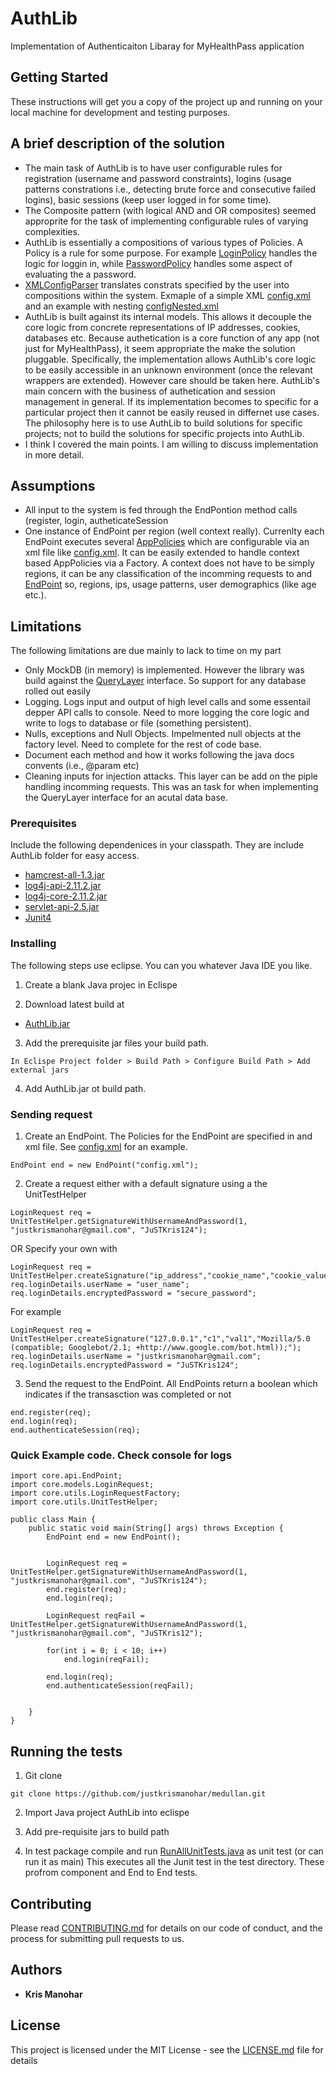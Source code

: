 # AuthLib

Implementation of Authenticaiton Libaray for MyHealthPass application
## Getting Started

These instructions will get you a copy of the project up and running on your local machine for development and testing purposes.
## A brief description of the solution
* The main task of AuthLib is to have user configurable rules for registration (username and password constraints), logins (usage patterns constrations i.e., detecting brute force and consecutive failed logins), basic sessions (keep user logged in for some time).
* The Composite pattern (with logical AND and OR composites) seemed approprite for the task of implementing configurable rules of varying complexities. 
* AuthLib is essentially a compositions of various types of Policies. A Policy is a rule for some purpose. For example [LoginPolicy](https://github.com/justkrismanohar/medullan/blob/master/AuthLib/src/core/policy/login/LoginPolicy.java) handles the logic for loggin in, while [PasswordPolicy](https://github.com/justkrismanohar/medullan/blob/master/AuthLib/src/core/policy/password/PasswordPolicy.java) handles some aspect of evaluating the a password.
* [XMLConfigParser](https://github.com/justkrismanohar/medullan/blob/master/AuthLib/src/core/api/XMLConfigParser.java) translates constrats specified by the user into compositions within the system. Exmaple of a simple XML [config.xml](https://github.com/justkrismanohar/medullan/blob/master/AuthLib/config.xml) and an example with nesting [configNested.xml](https://github.com/justkrismanohar/medullan/blob/master/AuthLib/configNested.xml)
* AuthLib is built against its internal models. This allows it decouple the core logic from concrete representations of IP addresses, cookies, databases etc. Because authetication is a core function of any app (not just for MyHealthPass), it seem appropriate the make the solution pluggable. Specifically, the implementation allows AuthLib's core logic to be easily accessible in an unknown environment (once the relevant wrappers are extended). However care should be taken here. AuthLib's main concern with the business of authetication and session management in general. If its implementation becomes to specific for a particular project then it cannot be easily reused in differnet use cases. The philosophy here is to use AuthLib to build solutions for specific projects; not to build the solutions for specific projects into AuthLib.
* I think I covered the main points. I am willing to discuss implementation in more detail. 

## Assumptions
* All input to the system is fed through the EndPontion method calls (register, login, autheticateSession
* One instance of EndPoint per region (well context really). Currenlty each EndPoint executes several [AppPolicies](https://github.com/justkrismanohar/medullan/blob/master/AuthLib/src/core/api/AppPolicies.java) which are configurable via an xml file like [config.xml](https://github.com/justkrismanohar/medullan/blob/master/AuthLib/config.xml). It can be easily extended to handle context based AppPolicies via a Factory. A context does not have to be simply regions, it can be any classification of the incomming requests to and [EndPoint](https://github.com/justkrismanohar/medullan/blob/master/AuthLib/src/core/api/EndPoint.java) so, regions, ips, usage patterns, user demographics (like age etc.).

## Limitations
The following limitations are due mainly to lack to time on my part
* Only MockDB (in memory) is implemented. However the library was build against the [QueryLayer](https://github.com/justkrismanohar/medullan/blob/master/AuthLib/src/core/queries/QueryLayer.java) interface. So support for any database rolled out easily
* Logging. Logs input and output of high level calls and some essentail depper API calls to console. Need to more logging the core logic and write to logs to database or file (something persistent).
* Nulls, exceptions and Null Objects. Impelmented null objects at the factory level. Need to complete for the rest of code base.
* Document each method and how it works following the java docs convents (i.e., @param etc) 
* Cleaning inputs for injection attacks. This layer can be add on the piple handling incomming requests. This was an task for when implementing the QueryLayer interface for an acutal data base.

### Prerequisites

Include the following dependenices in your classpath. They are include AuthLib folder for easy access.

* [hamcrest-all-1.3.jar](https://github.com/justkrismanohar/medullan/raw/master/AuthLib/hamcrest-all-1.3.jar) 
* [log4j-api-2.11.2.jar](https://github.com/justkrismanohar/medullan/raw/master/AuthLib/log4j-api-2.11.2.jar) 
* [log4j-core-2.11.2.jar](https://github.com/justkrismanohar/medullan/raw/master/AuthLib/log4j-core-2.11.2.jar) 
* [servlet-api-2.5.jar](https://github.com/justkrismanohar/medullan/raw/master/AuthLib/servlet-api-2.5.jar)
* [Junit4](https://github.com/junit-team/junit4/wiki/Download-and-Install)

### Installing

The following steps use eclipse. You can you whatever Java IDE you like.

1. Create a blank Java projec in Eclispe

2. Download latest build at
* [AuthLib.jar](https://github.com/justkrismanohar/medullan/blob/master/AuthLib/exported-jar/AuthLib.jar) 

3. Add the prerequisite jar files your build path. 
```
In Eclispe Project folder > Build Path > Configure Build Path > Add external jars
```
4. Add AuthLib.jar ot build path.

### Sending request

1. Create an EndPoint. The Policies for the EndPoint are specified in and xml file.
See [config.xml](https://github.com/justkrismanohar/medullan/blob/master/AuthLib/config.xml) for an example.
```
EndPoint end = new EndPoint("config.xml");
```
2. Create a request either with a default signature using a the UnitTestHelper
```
LoginRequest req = UnitTestHelper.getSignatureWithUsernameAndPassword(1, "justkrismanohar@gmail.com", "JuSTKris124");
```
OR Specify your own with 

```
LoginRequest req = UnitTestHelper.createSignature("ip_address","cookie_name","cookie_value","user_agent");
req.loginDetails.userName = "user_name";
req.loginDetails.encryptedPassword = "secure_password";
```
For example
```
LoginRequest req = UnitTestHelper.createSignature("127.0.0.1","c1","val1","Mozilla/5.0 (compatible; Googlebot/2.1; +http://www.google.com/bot.html));");
req.loginDetails.userName = "justkrismanohar@gmail.com";
req.loginDetails.encryptedPassword = "JuSTKris124";
```
3. Send the request to the EndPoint. All EndPoints return a boolean which indicates if the transasction was completed or not
```
end.register(req);
end.login(req);
end.authenticateSession(req);
```

### Quick Example code. Check console for logs
```
import core.api.EndPoint;
import core.models.LoginRequest;
import core.utils.LoginRequestFactory;
import core.utils.UnitTestHelper;

public class Main {
	public static void main(String[] args) throws Exception {
		EndPoint end = new EndPoint();
		
		
		LoginRequest req = UnitTestHelper.getSignatureWithUsernameAndPassword(1, "justkrismanohar@gmail.com", "JuSTKris124");
		end.register(req);
		end.login(req);
		
		LoginRequest reqFail = UnitTestHelper.getSignatureWithUsernameAndPassword(1, "justkrismanohar@gmail.com", "JuSTKris12");
		
		for(int i = 0; i < 10; i++)
			end.login(reqFail);
		
		end.login(req);
		end.authenticateSession(reqFail);
		
		
	}
}
```

## Running the tests

1. Git clone
 
```
git clone https://github.com/justkrismanohar/medullan.git
```
2. Import Java project AuthLib into eclispe

3. Add pre-requisite jars to build path

4. In test package compile and run [RunAllUnitTests.java](https://github.com/justkrismanohar/medullan/blob/master/AuthLib/src/tests/RunAllUnitTests.java) as unit test (or can run it as main)
This executes all the Junit test in the test directory. These profrom component and End to End tests.

## Contributing

Please read [CONTRIBUTING.md](https://gist.github.com/PurpleBooth/b24679402957c63ec426) for details on our code of conduct, and the process for submitting pull requests to us.

## Authors

* **Kris Manohar** 

## License

This project is licensed under the MIT License - see the [LICENSE.md](LICENSE.md) file for details


